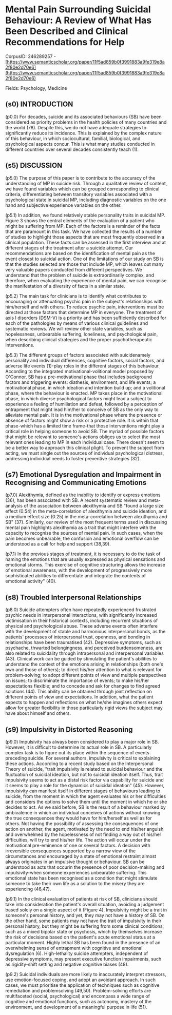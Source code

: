# Mental Pain Surrounding Suicidal Behaviour: A Review of What Has Been Described and Clinical Recommendations for Help

CorpusID: 246289257 - [https://www.semanticscholar.org/paper/11f5ad859b0f3991883a9fe319e8a2f80e2d70e6](https://www.semanticscholar.org/paper/11f5ad859b0f3991883a9fe319e8a2f80e2d70e6)

Fields: Psychology, Medicine

## (s0) INTRODUCTION
(p0.0) For decades, suicide and its associated behaviours (SB) have been considered as priority problems in the health policies of many countries and the world (78). Despite this, we do not have adequate strategies to significantly reduce its incidence. This is explained by the complex nature of this behaviour, in which sociocultural, familial, biological, and psychological aspects concur. This is what many studies conducted in different countries over several decades consistently teach (1).
## (s5) DISCUSSION
(p5.0) The purpose of this paper is to contribute to the accuracy of the understanding of MP in suicide risk. Through a qualitative review of content, we have found variables which can be grouped corresponding to clinical criteria, differentiating between transitory variables associated with a psychological state in suicidal MP, including diagnostic variables on the one hand and subjective experience variables on the other.

(p5.1) In addition, we found relatively stable personality traits in suicidal MP. Figure 3 shows the central elements of the evaluation of a patient who might be suffering from MP. Each of the factors is a reminder of the facts that are paramount in this task. We have collected the results of a number of studies to highlight those aspects that are most frequently observed in a clinical population. These facts can be assessed in the first interview and at different stages of the treatment after a suicide attempt. Our recommendations are based on the identification of mental pain as the event closest to suicidal action. One of the limitations of our study on SB is that the studies selected are those that include MP, which leaves out many very valuable papers conducted from different perspectives. We understand that the problem of suicide is extraordinarily complex, and therefore, when evaluating the experience of mental pain, we can recognise the manifestation of a diversity of facts in a similar state.

(p5.2) The main task for clinicians is to identify what contributes to encouraging or attenuating psychic pain in the subject's relationships with him/herself and with others. To reduce psychic pain, interventions must be directed at those factors that determine MP in everyone. The treatment of axis I disorders (DSM-V) is a priority and has been sufficiently described for each of the pathologies by means of various clinical guidelines and systematic reviews. We will review other state variables, such as hopelessness, unbearable suffering, loneliness, and psychological pain, when describing clinical strategies and the proper psychotherapeutic interventions.

(p5.3) The different groups of factors associated with suicidenamely personality and individual differences, cognitive factors, social factors, and adverse life events (1)-play roles in the different stages of this behaviour. According to the integrated motivational-volitional model proposed by O'Connor, SB has a pre-motivational phase that includes background factors and triggering events: diathesis, environment, and life events; a motivational phase, in which ideation and intention build up; and a volitional phase, where the behaviour is enacted. MP takes place in the motivational phase, in which diverse psychological factors might lead a subject to experience a feeling of humiliation and defeat, followed by a perception of entrapment that might lead him/her to conceive of SB as the only way to alleviate mental pain. It is in the motivational phase where the presence or absence of factors might show a risk or a protective role. It is within that phase-which has a limited time frame-that those interventions might play a critical role in helping someone to avoid SB. The myriad of possible factors that might be relevant to someone's actions obliges us to select the most relevant ones leading to MP in each individual case. There doesn't seem to be a better way to approach this clinical plight. To prevent the subject from acting, we must single out the sources of individual psychological distress, addressing individual needs to foster preventive strategies (32).
## (s7) Emotional Dysregulation and Impairment in Recognising and Communicating Emotions
(p7.0) Alexithymia, defined as the inability to identify or express emotions (36), has been associated with SB. A recent systematic review and meta-analysis of the association between alexithymia and SB "found a large size effect (0.54) in the meta-correlation of alexithymia and suicide ideation, and a medium effect size (0.25) in the meta-correlation between alexithymia and SB" (37). Similarly, our review of the most frequent terms used in discussing mental pain highlights alexithymia as a trait that might interfere with the capacity to recognise the sources of mental pain. In such cases, when the pain becomes unbearable, the confusion and emotional overflow can be understood as a call for help and support (38,39).

(p7.1) In the previous stages of treatment, it is necessary to do the task of naming the emotions that are usually expressed as physical sensations and emotional storms. This exercise of cognitive structuring allows the increase of emotional awareness, with the development of progressively more sophisticated abilities to differentiate and integrate the contents of emotional activity" (40).
## (s8) Troubled Interpersonal Relationships
(p8.0) Suicide attempters often have repeatedly experienced frustrated psychic needs in interpersonal interactions, with significantly increased victimisation in their historical contexts, including recurrent situations of physical and psychological abuse. These adverse events often interfere with the development of stable and harmonious interpersonal bonds, as the patients' processes of interpersonal trust, openness, and bonding in relationships have been traumatised (42). Depressive symptoms, such as psychache, thwarted belongingness, and perceived burdensomeness, are also related to suicidality through intrapersonal and interpersonal variables (43). Clinical work can be guided by stimulating the patient's abilities to understand the context of the emotions arising in relationships (both one's own and those of others); to direct his/her attention to what is relevant for problem-solving; to adopt different points of view and multiple perspectives on issues; to discriminate the importance of events; to make his/her expectations flexible; and to concede and ask for changes to find agreed solutions (44). This ability can be obtained through joint reflection on different points of view and expectations. In addition, what the patient expects to happen and reflections on what he/she imagines others expect allow for greater flexibility in those particularly rigid views the subject may have about himself and others.
## (s9) Impulsivity in Distorted Reasoning
(p9.0) Impulsivity has always been considered to play a major role in SB. However, it is difficult to determine its actual role in SB. A particularly complex task is to figure out its place within the sequence of events preceding suicide. For several authors, impulsivity is critical to explaining these actions. According to a recent study based on the Interpersonal Theory of suicide, "trait impulsivity is related to suicidal behaviour and the fluctuation of suicidal ideation, but not to suicidal ideation itself. Thus, trait impulsivity seems to act as a distal risk factor via capability for suicide and it seems to play a role for the dynamics of suicidal ideation" (45). However, impulsivity can manifest itself in different stages of behaviours leading to suicide, from the moment in which the agent evaluates his or her difficulties and considers the options to solve them until the moment in which he or she decides to act. As we said before, SB is the result of a behaviour marked by ambivalence in which an individual conceives of actions without knowing the true consequences they would have for him/herself as well as for others. Not having the possibility of assessing the consequences of one action on another, the agent, motivated by the need to end his/her anguish and overwhelmed by the hopelessness of not finding a way out of his/her difficulties, will try to end his/her life. The action will occur under the motivational pre-eminence of one or several factors. A decision with irreversible consequences supported by a narrow view of the circumstances and encouraged by a state of emotional restraint almost always originates in an impulsive thought or behaviour. SB can be understood as acts that occurin the presence of poor decision-making and impulsivity-when someone experiences unbearable suffering. This emotional state has been recognised as a condition that might stimulate someone to take their own life as a solution to the misery they are experiencing (46,47).

(p9.1) In the clinical evaluation of patients at risk of SB, clinicians should take into consideration the patient's overall situation, avoiding a judgement based solely on a single aspect of it (Figure 4). Impulsivity might be a trait in someone's personal history, and yet, they may not have a history of SB. On the other hand, some patients may not have the trait of impulsivity in their personal history, but they might be suffering from some clinical conditions, such as a mixed bipolar state or psychosis, which by themselves increase the risk of decisions based on the patient's acute emotional status at a particular moment. Highly lethal SB has been found in the presence of an overwhelming sense of entrapment with cognitive and emotional dysregulation (6). High-lethality suicide attempters, independent of depressive symptoms, may present executive function impairments, such as rigidity-shift setting and negative cognitive biases (48).

(p9.2) Suicidal individuals are more likely to inaccurately interpret stressors, use emotion-focused coping, and adopt an avoidant approach. In such cases, we must prioritise the application of techniques such as cognitive remediation and problemsolving (49,50). Problem-solving efforts are multifaceted (social, psychological) and encompass a wide range of cognitive and emotional functions, such as autonomy, mastery of the environment, and development of a meaningful purpose in life (51).
